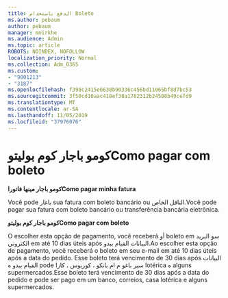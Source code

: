 ```yaml
---
title: الدفع باستخدام Boleto
ms.author: pebaum
author: pebaum
manager: mnirkhe
ms.audience: Admin
ms.topic: article
ROBOTS: NOINDEX, NOFOLLOW
localization_priority: Normal
ms.collection: Adm_O365
ms.custom:
- "9001213"
- "3187"
ms.openlocfilehash: f390c2415e6638b90336c456bd11065bf8d7bc53
ms.sourcegitcommit: 3f50cd10aac418ef38a1782312b24588b49cefd9
ms.translationtype: MT
ms.contentlocale: ar-SA
ms.lasthandoff: 11/05/2019
ms.locfileid: "37976076"
---
```

# <a name="como-pagar-com-boleto"></a><span data-ttu-id="ae1f0-102">كومو باجار كوم بوليتو</span><span class="sxs-lookup"><span data-stu-id="ae1f0-102">Como pagar com boleto</span></span>

<span data-ttu-id="ae1f0-103">**كومو باجار مينها فاتورا**</span><span class="sxs-lookup"><span data-stu-id="ae1f0-103">**Como pagar minha fatura**</span></span>

<span data-ttu-id="ae1f0-104">Você pode باغار sua fatura com boleto bancário ou الناقل الخاص.</span><span class="sxs-lookup"><span data-stu-id="ae1f0-104">Você pode pagar sua fatura com boleto bancário ou transferência bancária eletrônica.</span></span>

<span data-ttu-id="ae1f0-105">**كومو باجار كوم بوليتو**</span><span class="sxs-lookup"><span data-stu-id="ae1f0-105">**Como pagar com  boleto**</span></span>

<span data-ttu-id="ae1f0-106">O escolher esta opção de pagamento, você receberá أو boleto em سو البريد الكتروني em até 10 dias úteis após البيانات القيام بيدو.</span><span class="sxs-lookup"><span data-stu-id="ae1f0-106">Ao escolher  esta opção de pagamento, você receberá o boleto em seu e-mail em até 10 dias úteis após a data do pedido.</span></span> <span data-ttu-id="ae1f0-107">Esse boleto terá vencimento de 30 dias após البيانات القيام بيدو ه pode سير باغو م ام بانكو ، كوريوس ، كازا lotérica ه alguns supermercados.</span><span class="sxs-lookup"><span data-stu-id="ae1f0-107">Esse boleto terá vencimento de 30 dias após a data do pedido e pode ser pago em um banco, correios, casa lotérica e alguns supermercados.</span></span> 